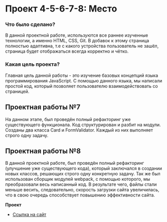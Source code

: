 # Проект 4-5-6-7-8: Место

### Что было сделано?

В данной проектной работе, используются все раннее изученные технологии, а именно HTML, CSS, Git. В добавок к этому страница полностью адаптивна, т.е с какого устройства пользователь не зашёл, страница будет отображаться всегда корректно и чётко.

### Какая цель проекта?

Главная цель данной работы - это изучение базовых концепций языка программирования JavaScript.
С помощью данного языка, мы написали простой код, который позволяет пользователю взаимодействовать со страницей.

## Проектная работы №7

На данном этапе, был проведён полный рефакторинг уже существующего функционала. Код  структурирован и разбит на модули. Созданы два класса Card и FormValidator. Каждый из них выполняет строго одну задачу.

## Проектная работы №8

В данной проектной работе, был проведён полный рефакторинг (улучшение уже существующего кода), который заключался в создании новых классов, решающих строго одну конкретную задачу. Так же был использован сборщик модулей webpack, с помощью которого, мы преобразовали весь написанный код. В результате чего, файлы стали меньше весить, следовательно, скорость загрузки сайта увеличилась, что в свою очередь способствует повышению эффективности сайта.

**Проект**

* [Ссылка на сайт](https://alexandrv9.github.io/mesto/)
